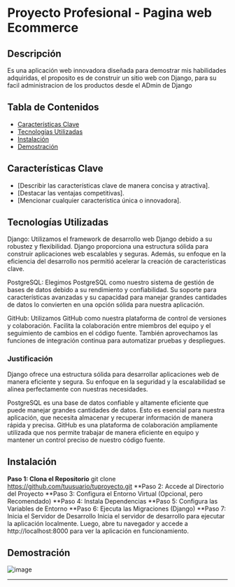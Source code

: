 # Proyecto Profesional - Pagina web Ecommerce

## Descripción

 Es una aplicación web innovadora diseñada para demostrar mis habilidades adquiridas, el proposito es de construir un sitio web con Django, para 
 su facil administracion de los productos desde el ADmin de Django
## Tabla de Contenidos

- [Características Clave](#características-clave)
- [Tecnologías Utilizadas](#tecnologías-utilizadas)
- [Instalación](#instalación)
- [Demostración](#demostración)

## Características Clave

- [Describir las características clave de manera concisa y atractiva].
- [Destacar las ventajas competitivas].
- [Mencionar cualquier característica única o innovadora].

## Tecnologías Utilizadas
Django: Utilizamos el framework de desarrollo web Django debido a su robustez y flexibilidad. Django proporciona una estructura sólida para construir aplicaciones web escalables y seguras.
Además, su enfoque en la eficiencia del desarrollo nos permitió acelerar la creación de características clave.

PostgreSQL: Elegimos PostgreSQL como nuestro sistema de gestión de bases de datos debido a su rendimiento y confiabilidad. Su soporte para características avanzadas y su capacidad para manejar grandes cantidades de datos lo convierten en una opción sólida para nuestra aplicación.

GitHub: Utilizamos GitHub como nuestra plataforma de control de versiones y colaboración. 
Facilita la colaboración entre miembros del equipo y el seguimiento de cambios en el código fuente. También aprovechamos las funciones de integración continua para automatizar pruebas y despliegues.

### Justificación
Django ofrece una estructura sólida para desarrollar aplicaciones web de manera eficiente y segura. 
Su enfoque en la seguridad y la escalabilidad se alinea perfectamente con nuestras necesidades.

PostgreSQL es una base de datos confiable y altamente eficiente que puede manejar grandes cantidades de datos. 
Esto es esencial para nuestra aplicación, que necesita almacenar y recuperar información de manera rápida y precisa.
GitHub es una plataforma de colaboración ampliamente utilizada que nos permite trabajar de manera eficiente en equipo y mantener un control preciso de nuestro código fuente.

## Instalación
**Paso 1: Clona el Repositorio**
git clone https://github.com/tuusuario/tuproyecto.git
**Paso 2: Accede al Directorio del Proyecto
**Paso 3: Configura el Entorno Virtual (Opcional, pero Recomendado)
**Paso 4: Instala Dependencias
**Paso 5: Configura las Variables de Entorno
**Paso 6: Ejecuta las Migraciones (Django)
**Paso 7: Inicia el Servidor de Desarrollo
Inicia el servidor de desarrollo para ejecutar la aplicación localmente.
Luego, abre tu navegador y accede a http://localhost:8000 para ver la aplicación en funcionamiento.

## Demostración
![image](https://github.com/prodark88/Django_Ecommerce/assets/90015558/2fa0f1bb-56c6-4649-bb44-3b3b7970e51c)






---
